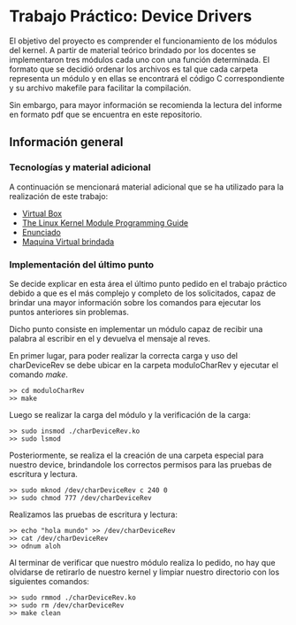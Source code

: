 # Trabajo Práctico: Device Drivers

El objetivo del proyecto es comprender el funcionamiento de los módulos del kernel. A partir de material teórico brindado por los docentes se implementaron 
tres módulos cada uno con una función determinada. El formato que se decidió ordenar los archivos es tal que cada carpeta representa un módulo y en ellas se encontrará
el código C correspondiente y su archivo makefile para facilitar la compilación.

Sin embargo, para mayor información se recomienda la lectura del informe en formato pdf que se encuentra en este repositorio.

## Información general
### Tecnologías y material adicional
A continuación se mencionará material adicional que se ha utilizado para la realización de este trabajo:
* [Virtual Box](https://drive.google.com/file/d/1okMXF12jF2ePF_8rbaLlEZFmlI-efc66/view?usp=drive_link)
* [The Linux Kernel Module Programming Guide](https://drive.google.com/file/d/13DDYExiDclWYDp4rIYGxsOYr4hiIS_rL/view?usp=sharing)
* [Enunciado](https://drive.google.com/file/d/1lO1Ny8hYwJaefI_TGdp-iXq5uT3uA_be/view?usp=sharing)
* [Maquina Virtual brindada](https://drive.google.com/file/d/1NrkzMOM3EC9-55VPpU-ZjR1VfAiyE5aF/view?usp=drive_link)

### Implementación del último punto
Se decide explicar en esta área el último punto pedido en el trabajo práctico debido a que es el más complejo y completo de los solicitados, capaz de brindar una
mayor información sobre los comandos para ejecutar los puntos anteriores sin problemas.

Dicho punto consiste en implementar un módulo capaz de recibir una palabra al escribir en el y devuelva el mensaje al reves.

En primer lugar, para poder realizar la correcta carga y uso del charDeviceRev se debe ubicar en la carpeta moduloCharRev y ejecutar el comando *make*.
```
>> cd moduloCharRev
>> make
```
Luego se realizar la carga del módulo y la verificación de la carga:
```
>> sudo insmod ./charDeviceRev.ko
>> sudo lsmod
```
Posteriormente, se realiza el la creación de una carpeta especial para nuestro device, brindandole los correctos permisos para las pruebas de escritura y lectura.
```
>> sudo mknod /dev/charDeviceRev c 240 0
>> sudo chmod 777 /dev/charDeviceRev
```
Realizamos las pruebas de escritura y lectura:
```
>> echo "hola mundo" >> /dev/charDeviceRev
>> cat /dev/charDeviceRev
>> odnum aloh
```
Al terminar de verificar que nuestro módulo realiza lo pedido, no hay que olvidarse de retirarlo de nuestro kernel y limpiar nuestro directorio con los siguientes comandos:
```
>> sudo rmmod ./charDeviceRev.ko
>> sudo rm /dev/charDeviceRev
>> make clean
```
